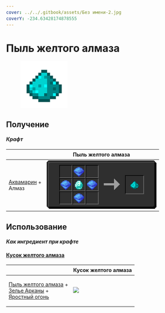 ```yaml
---
cover: ../../.gitbook/assets/Без имени-2.jpg
coverY: -234.63428174878555
---
```


# Пыль желтого алмаза

<figure><img src="../../.gitbook/assets/medium_128.png" alt=""><figcaption></figcaption></figure>

## Получение

#### _Крафт_

| ㅤ                                                       | Пыль желтого алмаза                   |
| ------------------------------------------------------- | ------------------------------------- |
| <p><a href="aquamarine.md">Аквамарин</a> +<br>Алмаз</p> | ![](../../.gitbook/assets/medium.png) |

## Использование

#### _Как ингредиент при крафте_

#### [Кусок желтого алмаза](yellow\_diamond\_chunk.md)

| ㅤ                                                                                                                                                       | Кусок желтого алмаза                                  |
| ------------------------------------------------------------------------------------------------------------------------------------------------------- | ----------------------------------------------------- |
| <p><a href="medium.md">Пыль желтого алмаза</a> +<br><a href="weak_arcana_potion.md">Зелье Арканы</a> +<br><a href="fury_fire.md">Яростный огонь</a></p> | ![](../../.gitbook/assets/yellow\_diamond\_chunk.png) |
